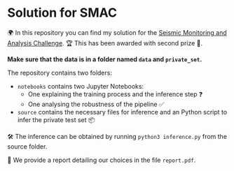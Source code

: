 # Solution for SMAC

🌍 In this repository you can find my solution for the [Seismic Monitoring and Analysis Challenge](https://www.codabench.org/competitions/2222/#).
🏆 This has been awarded with second prize 🥈. 

**Make sure that the data is in a folder named `data` and `private_set`.**

The repository contains two folders:
- `notebooks` contains two Jupyter Notebooks:
    - One explaining the training process and the inference step ❓
    - One analysing the robustness of the pipeline ✅
- `source` contains the necessary files for inference and an Python script to infer the private test set 📦

🛠️ The inference can be obtained by running `python3 inference.py` from the source folder.

📜 We provide a report detailing our choices in the file `report.pdf`.
